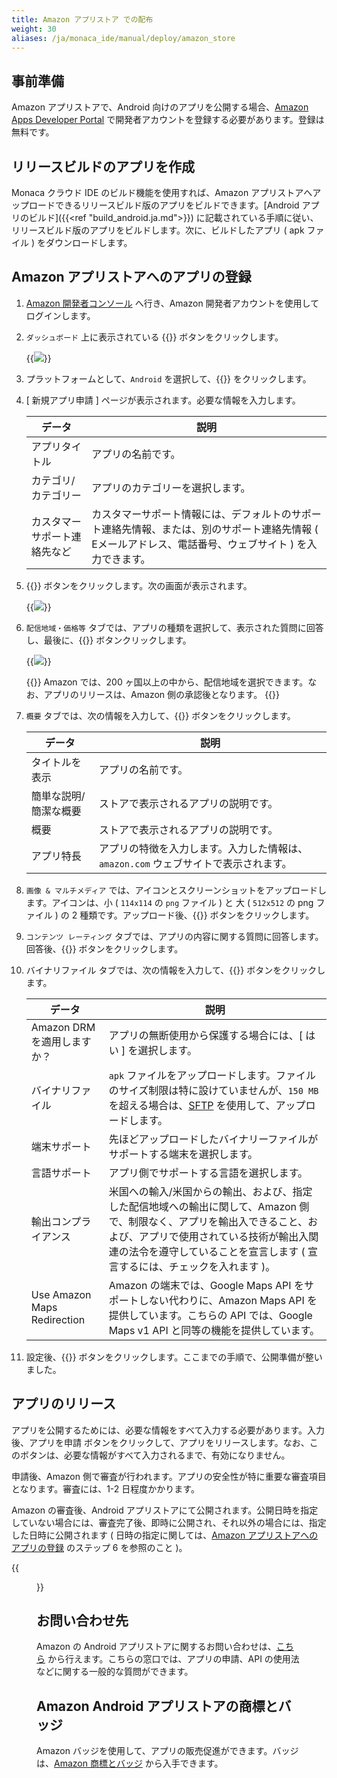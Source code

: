 ```yaml
---
title: Amazon アプリストア での配布
weight: 30
aliases: /ja/monaca_ide/manual/deploy/amazon_store
---
```


事前準備
--------

Amazon アプリストアで、Android 向けのアプリを公開する場合、[Amazon Apps
Developer Portal](https://developer.amazon.com/appsandservices)
で開発者アカウントを登録する必要があります。登録は無料です。

リリースビルドのアプリを作成
----------------------------

Monaca クラウド IDE のビルド機能を使用すれば、Amazon
アプリストアへアップロードできるリリースビルド版のアプリをビルドできます。[Android アプリのビルド]({{<ref "build_android.ja.md">}})
に記載されている手順に従い、リリースビルド版のアプリをビルドします。次に、ビルドしたアプリ
( apk ファイル ) をダウンロードします。

Amazon アプリストアへのアプリの登録
-----------------------------------

1.  [Amazon
    開発者コンソール](https://developer.amazon.com/appsandservices)
    へ行き、Amazon 開発者アカウントを使用してログインします。
2.  `ダッシュボード` 上に表示されている {{<guilabel name="新規アプリを追加">}}
    ボタンをクリックします。

    {{<img src="/images/monaca_ide/manual/deploy/amazon_store/1.png">}}

3.  プラットフォームとして、`Android` を選択して、{{<guilabel name="Next">}} をクリックします。
4.  \[ 新規アプリ申請 \] ページが表示されます。必要な情報を入力します。

    データ | 説明 
    ------------|-------------
    アプリタイトル | アプリの名前です。
    カテゴリ/カテゴリー | アプリのカテゴリーを選択します。
    カスタマーサポート連絡先など | カスタマーサポート情報には、デフォルトのサポート連絡先情報、または、別のサポート連絡先情報 ( Eメールアドレス、電話番号、ウェブサイト ) を入力できます。

5.  {{<guilabel name="保存">}} ボタンをクリックします。次の画面が表示されます。

    {{<img src="/images/monaca_ide/manual/deploy/amazon_store/2.png">}}

6.  `配信地域・価格等` タブでは、アプリの種類を選択して、表示された質問に回答し、最後に、{{<guilabel name="保存">}}
    ボタンクリックします。

    {{<img src="/images/monaca_ide/manual/deploy/amazon_store/3.png">}}

    {{<note>}}
        Amazon では、200 ヶ国以上の中から、配信地域を選択できます。なお、アプリのリリースは、Amazon 側の承認後となります。
    {{</note>}}

7.  `概要` タブでは、次の情報を入力して、{{<guilabel name="保存">}} ボタンをクリックします。

    データ | 説明 
    ------------|-------------
    タイトルを表示 | アプリの名前です。
    簡単な説明/簡潔な概要 | ストアで表示されるアプリの説明です。
    概要  | ストアで表示されるアプリの説明です。
    アプリ特長 | アプリの特徴を入力します。入力した情報は、`amazon.com` ウェブサイトで表示されます。

8.  `画像 & マルチメディア` では、アイコンとスクリーンショットをアップロードします。アイコンは、小
    ( `114x114` の `png` ファイル ) と 大 ( `512x512` の png ファイル ) の 2
    種類です。アップロード後、{{<guilabel name="保存">}} ボタンをクリックします。
9.  `コンテンツ レーティング` タブでは、アプリの内容に関する質問に回答します。回答後、{{<guilabel name="保存">}}
    ボタンをクリックします。
10. バイナリファイル タブでは、次の情報を入力して、{{<guilabel name="保存">}}
    ボタンをクリックします。

    データ | 説明 
    ------------|-------------
    Amazon DRM を適用しますか？ | アプリの無断使用から保護する場合には、[ はい ] を選択します。
    バイナリファイル | `apk` ファイルをアップロードします。ファイルのサイズ制限は特に設けていませんが、`150 MB` を超える場合は、[SFTP](https://developer.amazon.com/ftp/account.html?appId=MPU22LL128ECT) を使用して、アップロードします。
    端末サポート | 先ほどアップロードしたバイナリーファイルがサポートする端末を選択します。
    言語サポート | アプリ側でサポートする言語を選択します。
    輸出コンプライアンス | 米国への輸入/米国からの輸出、および、指定した配信地域への輸出に関して、Amazon 側で、制限なく、アプリを輸出入できること、および、アプリで使用されている技術が輸出入関連の法令を遵守していることを宣言します ( 宣言するには、チェックを入れます )。
    Use Amazon Maps Redirection | Amazon の端末では、Google Maps API をサポートしない代わりに、Amazon Maps API を提供しています。こちらの API では、Google Maps v1 API と同等の機能を提供しています。

11. 設定後、{{<guilabel name="保存">}}
    ボタンをクリックします。ここまでの手順で、公開準備が整いました。

アプリのリリース
----------------

アプリを公開するためには、必要な情報をすべて入力する必要があります。入力後、アプリを申請
ボタンをクリックして、アプリをリリースします。なお、このボタンは、必要な情報がすべて入力されるまで、有効になりません。

申請後、Amazon
側で審査が行われます。アプリの安全性が特に重要な審査項目となります。審査には、1-2
日程度かかります。

Amazon の審査後、Android
アプリストアにて公開されます。公開日時を指定していない場合には、審査完了後、即時に公開され、それ以外の場合には、指定した日時に公開されます
( 日時の指定に関しては、[Amazon アプリストアへのアプリの登録](#amazon-アプリストアへのアプリの登録 ) のステップ 6 を参照のこと )。

{{<figure src="/images/monaca_ide/manual/deploy/amazon_store/4.png">}}

お問い合わせ先
--------------

Amazon の Android
アプリストアに関するお問い合わせは、[こちら](https://developer.amazon.com/public/support/contact/contact-us)
から行えます。こちらの窓口では、アプリの申請、API
の使用法などに関する一般的な質問ができます。

Amazon Android アプリストアの商標とバッジ
-----------------------------------------

Amazon バッジを使用して、アプリの販売促進ができます。バッジは、[Amazon 商標とバッジ](https://developer.amazon.com/public/support/legal/tuabg)
から入手できます。
